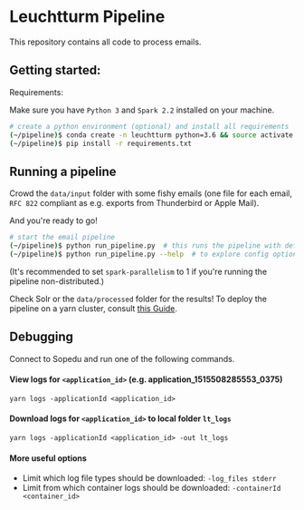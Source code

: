 # Leuchtturm Pipeline

This repository contains all code to process emails.

## Getting started:

Requirements:

Make sure you have `Python 3` and `Spark 2.2` installed on your machine.

```bash
# create a python environment (optional) and install all requirements
(~/pipeline)$ conda create -n leuchtturm python=3.6 && source activate leuchtturm
(~/pipeline)$ pip install -r requirements.txt
```

## Running a pipeline

Crowd the `data/input` folder with some fishy emails (one file for each email, `RFC 822` compliant as e.g. exports from Thunderbird or Apple Mail).

And you're ready to go!

```bash
# start the email pipeline
(~/pipeline)$ python run_pipeline.py  # this runs the pipeline with default params
(~/pipeline)$ python run_pipeline.py --help  # to explore config options (such as solr upload, custom paths, ...)
```
(It's recommended to set `spark-parallelism` to 1 if you're running the pipeline non-distributed.)

Check Solr or the `data/processed` folder for the results! To deploy the pipeline on a yarn cluster, consult [this Guide](https://hpi.de/naumann/leuchtturm/gitlab/leuchtturm/meta/wikis/Pipeline/Pipeline-Architektur).

## Debugging

Connect to Sopedu and run one of the following commands.

#### View logs for `<application_id>` (e.g. application_1515508285553_0375)

`yarn logs -applicationId <application_id>`

#### Download logs for `<application_id>` to local folder `lt_logs`

`yarn logs -applicationId <application_id> -out lt_logs`

#### More useful options

- Limit which log file types should be downloaded: `-log_files stderr`
- Limit from which container logs should be downloaded: `-containerId <container_id>`

